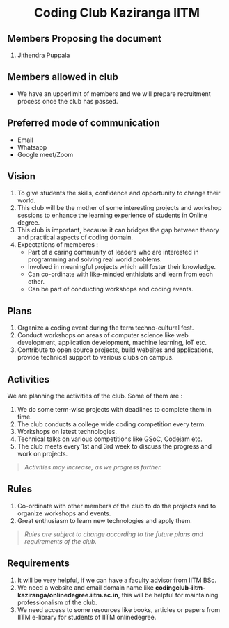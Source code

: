 <h1 align="center">Coding Club Kaziranga IITM</h1>

## Members Proposing the document
1. Jithendra Puppala

## Members allowed in club
- We have an upperlimit of members and we will prepare recruitment process once the club has passed.

## Preferred mode of communication
- Email
- Whatsapp
- Google meet/Zoom

## Vision
1. To give students the skills, confidence and opportunity to change their world.
2. This club will be the mother of some interesting projects and workshop sessions to enhance the learning experience of students in Online degree.
3. This club is important, because it can bridges the gap between theory and practical aspects of coding domain.
4. Expectations of memberes :
    * Part of a caring community of leaders who are interested in programming and solving real world problems.
    * Involved in meaningful projects which will foster their knowledge.
    * Can co-ordinate with like-minded enthisiats and learn from each other.
    * Can be part of conducting workshops and coding events.

## Plans
1. Organize a coding event during the term techno-cultural fest.
2. Conduct workshops on areas of computer science like web development, application development, machine learning, IoT etc.
3. Contribute to open source projects, build websites and applications, provide technical support to various clubs on campus.

## Activities
We are planning the activities of the club. Some of them are :
1. We do some term-wise projects with deadlines to complete them in time.
2. The club conducts a college wide coding competition every term.
3. Workshops on latest technologies.
4. Technical talks on various competitions like GSoC, Codejam etc.
5. The club meets every 1st and 3rd week to discuss the progress and work on projects.
> *Activities may increase, as we progress further.* 

## Rules
1. Co-ordinate with other members of the club to do the projects and to organize workshops and events.
2. Great enthusiasm to learn new technologies and apply them.
> *Rules are subject to change according to the future plans and requirements of the club.*

## Requirements
1. It will be very helpful, if we can have a faculty advisor from IITM BSc.
2. We need a website and email domain name like **codingclub-iitm-kaziranga/onlinedegree.iitm.ac.in**, this will be helpful for maintaining professionalism of the club.
3. We need access to some resources like books, articles or papers from IITM e-library for students of IITM onlinedegree.

